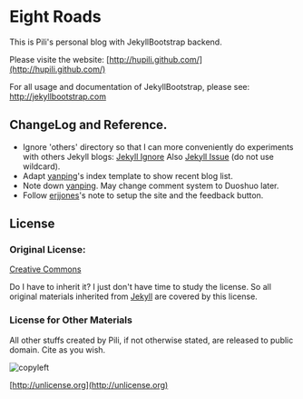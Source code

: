 # Eight Roads

This is Pili's personal blog with JekyllBootstrap backend. 

Please visite the website: 
[http://hupili.github.com/](http://hupili.github.com/)

For all usage and documentation of JekyllBootstrap, 
please see: <http://jekyllbootstrap.com>

## ChangeLog and Reference. 

   * Ignore 'others' directory so that I can more conveniently do experiments with others Jekyll blogs:
   [Jekyll Ignore](http://blog.patrickcrosby.com/2009/09/05/jekyll-exclude-files.html)
   Also [Jekyll Issue](https://github.com/mojombo/jekyll/issues/77)
   (do not use wildcard). 
   * Adapt [yanping](https://github.com/yanping/art)'s 
   index template to show recent blog list. 
   * Note down
   [yanping](https://github.com/yanping/art). 
   May change comment system to Duoshuo later. 
   * Follow 
   [erjjones](https://github.com/erjjones/erjjones.github.com)'s
   note to setup the site and the feedback button. 

## License

### Original License:

[Creative Commons](http://creativecommons.org/licenses/by-nc-sa/3.0/)

Do I have to inherit it? 
I just don't have time to study the license. 
So all original materials inherited from 
[Jekyll](https://github.com/mojombo/jekyll/)
are covered by this license. 

### License for Other Materials

All other stuffs created by Pili,
if not otherwise stated, 
are released to public domain. 
Cite as you wish. 

![copyleft](http://unlicense.org/pd-icon.png)

[http://unlicense.org](http://unlicense.org)
